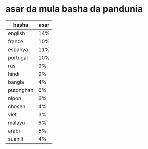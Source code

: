 # asar da mula basha da pandunia

| basha | asar |
|-------|--------|
| english | 14% |
| france | 10% |
| espanya | 11% |
| portugal | 10% |
| rus | 9% |
| hindi | 9% |
| bangla | 4% |
| putonghan | 6% |
| nipon | 6% |
| chosen | 4% |
| viet | 3% |
| malayu | 6% |
| arabi | 5% |
| suahili | 4% |
